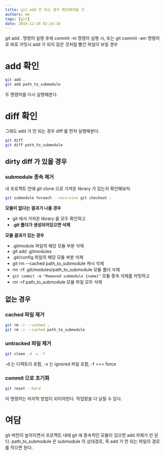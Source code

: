 ```yaml
---
title: git add 안 되는 경우 확인해야될 것
authors: me
tags: [git]
date: 2016-12-28 02:24:18
---
```


git add . 명령어 실행 후에 commit -m 명령어 실행 시,
또는 git commit -am 명령어로 바로 커밋시 add 가 되지 않은 것처럼 빨간 파일이 보일 경우

# add 확인

```bash
git add .
git add path_to_submodule
```

두 명령어를 다시 실행해본다.

# diff 확인

그래도 add 가 안 되는 경우 diff 를 먼저 실행해본다.

```bash
git diff
git diff path_to_submodule
```

## dirty diff 가 있을 경우

### submodule 종속 제거

내 프로젝트 안에 git clone 으로 가져온 library 가 있는지 확인해보자.

```bash
git submodule foreach --recursive git checkout .
```

**모듈이 없다는 결과가 나올 경우**

- git 에서 가져온 library 를 모두 확인하고
- **.git 폴더가 생성되어있으면 삭제**

**모듈 결과가 있는 경우**

- .gitmodule 파일의 해당 모듈 부분 삭제
- git add .gitmodules
- .git/config 파일의 해당 모듈 부분 삭제
- git rm --cached path_to_submodule 캐시 삭제
- rm -rf .git/modules/path_to_submodule 모듈 폴더 삭제
- `git commit -m "Removed submodule {name}"` 모듈 종속 삭제를 커밋하고
- rm -rf path_to_submodule 모듈 파일 모두 삭제

## 없는 경우

### cached 파일 제거

```bash
git rm -r --cached .
git rm -r --cached path_to_submodule
```

### untracked 파일 제거

```bash
git clean -d -x -f
```

-d 는 디렉토리 포함, -x 는 ignored 파일 포함, -f === force

### commit 으로 초기화

```bash
git reset --hard
```

이 명령어는 마지막 방법이 되어야한다. 작업량을 다 날릴 수 있다.

# 여담

git 버전이 높아지면서 프로젝트 내에 git 에 종속적인 모듈이 있으면 add 자체가 안 된다.
path_to_submodule 은 submodule 의 상대경로, 즉 add 가 안 되는 파일의 경로를 적으면 된다.
